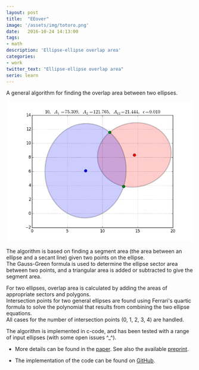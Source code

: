```yaml
---
layout: post
title:  "EEover"
image: '/assets/img/totoro.png'
date:   2016-10-24 14:13:00
tags:
- math 
description: 'Ellipse-ellipse overlap area'
categories:
- work
twitter_text: "Ellipse-ellipse overlap area"
serie: learn
---
```


A general algorithm for finding the overlap area between two ellipses.

![example_overlap](../assets/img/case010.png)

The algorithm is based on finding a segment area (the area between an ellipse and a secant line) 
given two points on the ellipse.  
The Gauss-Green formula is used to determine the ellipse sector area between two points, 
and a triangular area is added or subtracted to give the segment area.  

For two ellipses, overlap area is calculated by adding the areas of appropriate sectors and polygons.  
Intersection points for two general ellipses are found using Ferrari's quartic formula to solve the polynomial that results from combining the two ellipse equations.  
All cases for the number of intersection points (0, 1, 2, 3, 4) are handled.  

The algorithm is implemented in c-code, and has been tested with a range of input ellipses (with some open issues ^_^).     


- More details can be found in the  [paper](http://link.springer.com/article/10.1007%2Fs00791-013-0214-3). See also the available [preprint](http://arxiv.org/abs/1106.3787). 

- The implementation of the code can be found on [GitHub](https://github.com/chraibi/EEOver).
